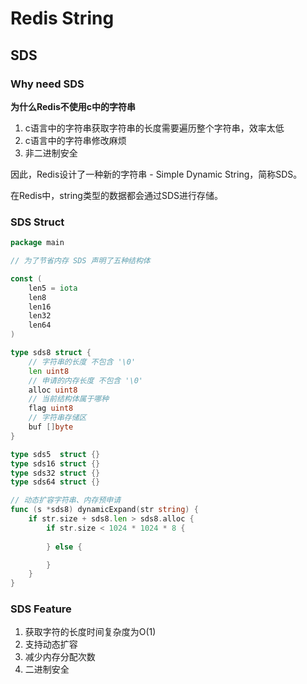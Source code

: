 # Redis String 

## SDS

### Why need SDS

**为什么Redis不使用c中的字符串**

1. c语言中的字符串获取字符串的长度需要遍历整个字符串，效率太低
2. c语言中的字符串修改麻烦
3. 非二进制安全

因此，Redis设计了一种新的字符串 - Simple Dynamic String，简称SDS。

在Redis中，string类型的数据都会通过SDS进行存储。

### SDS Struct

```go
package main

// 为了节省内存 SDS 声明了五种结构体

const (
    len5 = iota
    len8
    len16
    len32
    len64
)

type sds8 struct {
    // 字符串的长度 不包含 '\0'
    len uint8
    // 申请的内存长度 不包含 '\0'
    alloc uint8
    // 当前结构体属于哪种
    flag uint8
    // 字符串存储区
    buf []byte
}

type sds5  struct {}
type sds16 struct {}
type sds32 struct {}
type sds64 struct {}

// 动态扩容字符串、内存预申请   
func (s *sds8) dynamicExpand(str string) {
    if str.size + sds8.len > sds8.alloc {
        if str.size < 1024 * 1024 * 8 {
                
        } else {

        }
    }
} 
```

### SDS Feature
1. 获取字符的长度时间复杂度为O(1)
2. 支持动态扩容
3. 减少内存分配次数
4. 二进制安全
